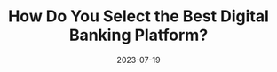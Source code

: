 ---
category:
- .nan
date: 2023-07-19
keyword_suggestion: ubuntu install docker
post_inspiration: https://bankautomationnews.com/allposts/business-banking/how-do-you-select-the-best-digital-banking-platform/
silot_terms: digital automation
title: How Do You Select the Best <b>Digital</b> Banking Platform?
---